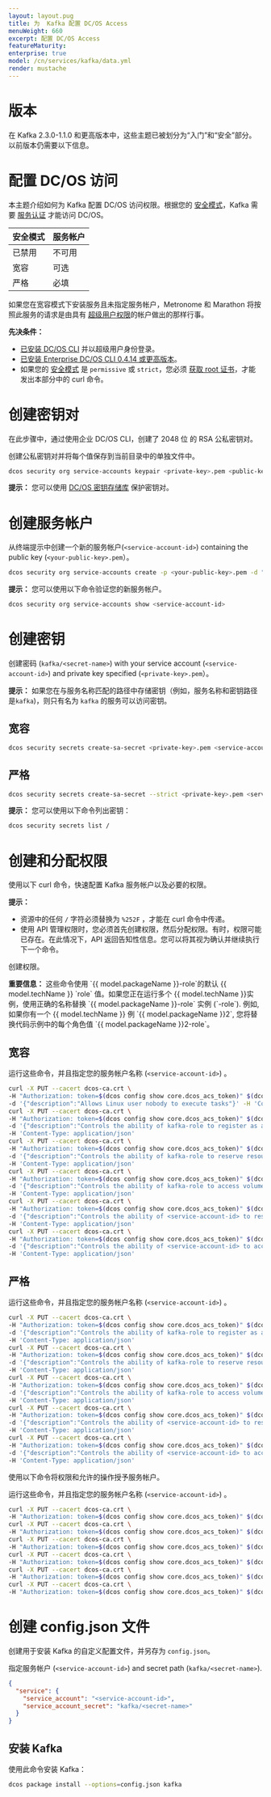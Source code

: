 ```yaml
---
layout: layout.pug
title: 为  Kafka 配置 DC/OS Access
menuWeight: 660
excerpt: 配置 DC/OS Access 
featureMaturity:
enterprise: true
model: /cn/services/kafka/data.yml
render: mustache
---
```

# 版本

在 Kafka 2.3.0-1.1.0 和更高版本中，这些主题已被划分为“入门”和“安全”部分。以前版本仍需要以下信息。

# 配置 DC/OS 访问

本主题介绍如何为 Kafka 配置 DC/OS 访问权限。根据您的 [安全模式](/cn/1.11/security/ent/#security-modes/)，Kafka 需要 [服务认证](/cn/1.11/security/ent/service-auth/) 才能访问 DC/OS。

| 安全模式 | 服务帐户 |
|---------------|-----------------------|
| 已禁用 | 不可用 |
| 宽容 | 可选 |
| 严格 | 必填 |

如果您在宽容模式下安装服务且未指定服务帐户，Metronome 和 Marathon 将按照此服务的请求是由具有 [超级用户权限](/cn/1.11/security/ent/perms-reference/#superuser)的帐户做出的那样行事。

**先决条件：**

- [已安装 DC/OS CLI](/latest/cli/install/) 并以超级用户身份登录。
- [已安装 Enterprise DC/OS CLI 0.4.14 或更高版本](/cn/1.11/cli/enterprise-cli/#ent-cli-install)。
- 如果您的 [安全模式](/latest/security/ent/#security-modes/) 是 `permissive` 或 `strict`，您必须 [获取 root 证书](/cn/1.11/networking/tls-ssl/get-cert/)，才能发出本部分中的 curl 命令。

# <a name="create-a-keypair"></a>创建密钥对
在此步骤中，通过使用企业 DC/OS CLI，创建了 2048 位 的 RSA 公私密钥对。

创建公私密钥对并将每个值保存到当前目录中的单独文件中。

```bash
dcos security org service-accounts keypair <private-key>.pem <public-key>.pem
```

**提示：** 您可以使用 [DC/OS 密钥存储库](/cn/1.11/security/ent/secrets/) 保护密钥对。

# <a name="create-a-service-account"></a>创建服务帐户

从终端提示中创建一个新的服务帐户(`<service-account-id>`) containing the public key (`<your-public-key>.pem`）。

```bash
dcos security org service-accounts create -p <your-public-key>.pem -d "Kafka service account" <service-account-id>
```

**提示：** 您可以使用以下命令验证您的新服务帐户。

```bash
dcos security org service-accounts show <service-account-id>
```

# <a name="create-an-sa-secret"></a>创建密钥
创建密码 (`kafka/<secret-name>`) with your service account (`<service-account-id>`) and private key specified (`<private-key>.pem`）。

**提示：** 如果您在与服务名称匹配的路径中存储密钥（例如，服务名称和密钥路径 是`kafka`)，则只有名为 `kafka` 的服务可以访问密钥。

## 宽容

```bash
dcos security secrets create-sa-secret <private-key>.pem <service-account-id> kafka/<secret-name>
```

## 严格

```bash
dcos security secrets create-sa-secret --strict <private-key>.pem <service-account-id> kafka/<secret-name>
```

**提示：**
您可以使用以下命令列出密钥：

```bash
dcos security secrets list /
```

# <a name="give-perms"></a>创建和分配权限
使用以下 curl 命令，快速配置 Kafka 服务帐户以及必要的权限。

**提示：**

- 资源中的任何 `/` 字符必须替换为 `%252F` ，才能在 curl 命令中传递。
- 使用 API 管理权限时，您必须首先创建权限，然后分配权限。有时，权限可能已存在。在此情况下，API 返回告知性信息。您可以将其视为确认并继续执行下一个命令。

创建权限。

 <p class="message--important"><strong>重要信息：</strong> 这些命令使用 `{{ model.packageName }}-role`的默认 {{ model.techName }} `role` 值。如果您正在运行多个 {{ model.techName }}实例，使用正确的名称替换 `{{ model.packageName }}-role` 实例 (`<name>-role`). 例如, 如果你有一个 {{ model.techName }} 例  `{{ model.packageName }}2`, 您将替换代码示例中的每个角色值 `{{ model.packageName }}2-role`。</p> 

 ## 宽容
 运行这些命令，并且指定您的服务帐户名称 (`<service-account-id>`) 。

  ```bash
  curl -X PUT --cacert dcos-ca.crt \
  -H "Authorization: token=$(dcos config show core.dcos_acs_token)" $(dcos config show core.dcos_url)/acs/api/v1/acls/dcos:mesos:master:task:user:nobody \
  -d '{"description":"Allows Linux user nobody to execute tasks"}' -H 'Content-Type: application/json'
  curl -X PUT --cacert dcos-ca.crt \
  -H "Authorization: token=$(dcos config show core.dcos_acs_token)" $(dcos config show core.dcos_url)/acs/api/v1/acls/dcos:mesos:master:framework:role:kafka-role \
  -d '{"description":"Controls the ability of kafka-role to register as a framework with the Mesos master"}' \
  -H 'Content-Type: application/json'
  curl -X PUT --cacert dcos-ca.crt \
  -H "Authorization: token=$(dcos config show core.dcos_acs_token)" $(dcos config show core.dcos_url)/acs/api/v1/acls/dcos:mesos:master:reservation:role:kafka-role \
  -d '{"description":"Controls the ability of kafka-role to reserve resources"}' \
  -H 'Content-Type: application/json'
  curl -X PUT --cacert dcos-ca.crt \
  -H "Authorization: token=$(dcos config show core.dcos_acs_token)" $(dcos config show core.dcos_url)/acs/api/v1/acls/dcos:mesos:master:volume:role:kafka-role \
  -d '{"description":"Controls the ability of kafka-role to access volumes"}' \
  -H 'Content-Type: application/json'
  curl -X PUT --cacert dcos-ca.crt \
  -H "Authorization: token=$(dcos config show core.dcos_acs_token)" $(dcos config show core.dcos_url)/acs/api/v1/acls/dcos:mesos:master:reservation:principal:<service-account-id> \
  -d '{"description":"Controls the ability of <service-account-id> to reserve resources"}' \
  -H 'Content-Type: application/json'
  curl -X PUT --cacert dcos-ca.crt \
  -H "Authorization: token=$(dcos config show core.dcos_acs_token)" $(dcos config show core.dcos_url)/acs/api/v1/acls/dcos:mesos:master:volume:principal:<service-account-id> \
  -d '{"description":"Controls the ability of <service-account-id> to access volumes"}' \
  -H 'Content-Type: application/json'
  ```

 ## 严格
 运行这些命令，并且指定您的服务帐户名称 (`<service-account-id>`) 。

  ```bash
  curl -X PUT --cacert dcos-ca.crt \
  -H "Authorization: token=$(dcos config show core.dcos_acs_token)" $(dcos config show core.dcos_url)/acs/api/v1/acls/dcos:mesos:master:framework:role:kafka-role \
  -d '{"description":"Controls the ability of kafka-role to register as a framework with the Mesos master"}' \
  -H 'Content-Type: application/json'
  curl -X PUT --cacert dcos-ca.crt \
  -H "Authorization: token=$(dcos config show core.dcos_acs_token)" $(dcos config show core.dcos_url)/acs/api/v1/acls/dcos:mesos:master:reservation:role:kafka-role \
  -d '{"description":"Controls the ability of kafka-role to reserve resources"}' \
  -H 'Content-Type: application/json'
  curl -X PUT --cacert dcos-ca.crt \
  -H "Authorization: token=$(dcos config show core.dcos_acs_token)" $(dcos config show core.dcos_url)/acs/api/v1/acls/dcos:mesos:master:volume:role:kafka-role \
  -d '{"description":"Controls the ability of kafka-role to access volumes"}' \
  -H 'Content-Type: application/json'
  curl -X PUT --cacert dcos-ca.crt \
  -H "Authorization: token=$(dcos config show core.dcos_acs_token)" $(dcos config show core.dcos_url)/acs/api/v1/acls/dcos:mesos:master:reservation:principal:<service-account-id> \
  -d '{"description":"Controls the ability of <service-account-id> to reserve resources"}' \
  -H 'Content-Type: application/json'
  curl -X PUT --cacert dcos-ca.crt \
  -H "Authorization: token=$(dcos config show core.dcos_acs_token)" $(dcos config show core.dcos_url)/acs/api/v1/acls/dcos:mesos:master:volume:principal:<service-account-id> \
  -d '{"description":"Controls the ability of <service-account-id> to access volumes"}' \
  -H 'Content-Type: application/json'
  ```

使用以下命令将权限和允许的操作授予服务帐户。

 运行这些命令，并且指定您的服务帐户名称 (`<service-account-id>`) 。

  ```bash
  curl -X PUT --cacert dcos-ca.crt \
  -H "Authorization: token=$(dcos config show core.dcos_acs_token)" $(dcos config show core.dcos_url)/acs/api/v1/acls/dcos:mesos:master:framework:role:kafka-role/users/<service-account-id>/create
  curl -X PUT --cacert dcos-ca.crt \
  -H "Authorization: token=$(dcos config show core.dcos_acs_token)" $(dcos config show core.dcos_url)/acs/api/v1/acls/dcos:mesos:master:reservation:role:kafka-role/users/<service-account-id>/create
  curl -X PUT --cacert dcos-ca.crt \
  -H "Authorization: token=$(dcos config show core.dcos_acs_token)" $(dcos config show core.dcos_url)/acs/api/v1/acls/dcos:mesos:master:volume:role:kafka-role/users/<service-account-id>/create
  curl -X PUT --cacert dcos-ca.crt \
  -H "Authorization: token=$(dcos config show core.dcos_acs_token)" $(dcos config show core.dcos_url)/acs/api/v1/acls/dcos:mesos:master:task:user:nobody/users/<service-account-id>/create
  curl -X PUT --cacert dcos-ca.crt \
  -H "Authorization: token=$(dcos config show core.dcos_acs_token)" $(dcos config show core.dcos_url)/acs/api/v1/acls/dcos:mesos:master:reservation:principal:<service-account-id>/users/<service-account-id>/delete
  curl -X PUT --cacert dcos-ca.crt \
  -H "Authorization: token=$(dcos config show core.dcos_acs_token)" $(dcos config show core.dcos_url)/acs/api/v1/acls/dcos:mesos:master:volume:principal:<service-account-id>/users/<service-account-id>/delete
  ```

# <a name="create-json"></a>创建 config.json 文件
创建用于安装 Kafka 的自定义配置文件，并另存为 `config.json`。

指定服务帐户 (`<service-account-id>`) and secret path (`kafka/<secret-name>`).

```json
{
  "service": {
    "service_account": "<service-account-id>",
    "service_account_secret": "kafka/<secret-name>"
  }
}
```

## <a name="install-kafka"></a>安装 Kafka
使用此命令安装 Kafka：

```bash
dcos package install --options=config.json kafka
```
